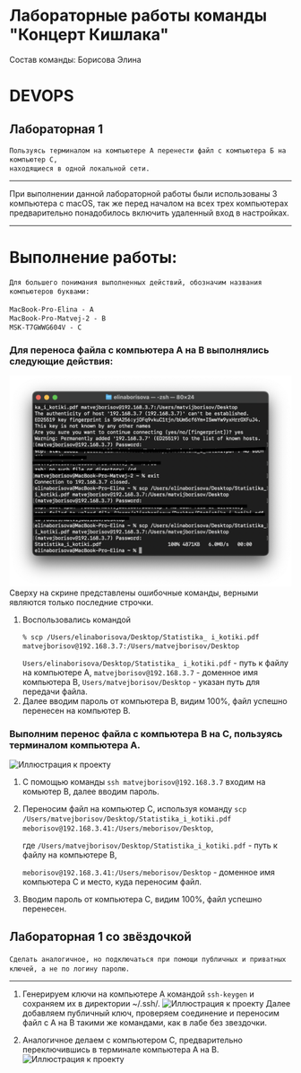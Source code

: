 # Лабораторные работы команды "Концерт Кишлака"
Состав команды: 
Борисова Элина

<a name="DEVOPS"></a>
# DEVOPS 

<a name="Лабораторная 1"></a>
## Лабораторная 1

```
Пользуясь терминалом на компьютере А перенести файл с компьютера Б на компьютер С,
находящиеся в одной локальной сети.
```
***
При выполнении данной лабораторной работы были использованы 3 компьютера с macOS, так же перед началом на всех трех компьютерах предварительно понадобилось включить удаленный вход в настройках.

---
# **Выполнение работы:**
```
Для большего понимания выполненных действий, обозначим названия компьютеров буквами:

MacBook-Pro-Elina - A
MacBook-Pro-Matvej-2 - B
MSK-T7GWWG604V - C
```
### **Для переноса файла с компьютера A на B выполнялись следующие действия:** 
![Иллюстрация к проекту](https://github.com/lilbeb/cloud-ict-2023/raw/main/assets/15.02.21.png)
Сверху на скрине представлены ошибочные команды, верными являются только последние строчки.
1. Воспользовались командой
   ```
   % scp /Users/elinaborisova/Desktop/Statistika_ i_kotiki.pdf matvejborisov@192.168.3.7:/Users/matvejborisov/Desktop
   ```
   ```Users/elinaborisova/Desktop/Statistika_ i_kotiki.pdf``` - путь к файлу на компьютере А,
   ```matvejborisov@192.168.3.7``` - доменное имя компьютера В,
   ```Users/matvejborisov/Desktop``` - указан путь для передачи файла.
2. Далее вводим пароль от компьютера В, видим 100%, файл успешно перенесен на компьютер В.
   
### **Выполним перенос файла с компьютера В на С, пользуясь терминалом компьютера А.** 
![Иллюстрация к проекту](https://github.com/lilbeb/cloud-ict-2023/raw/main/assets/15.33.44.png)
1. С помощью команды ```ssh matvejborisov@192.168.3.7``` входим на комьютер В, далее вводим пароль.
   
3. Переносим файл на компьютер С, используя команду ```scp /Users/matvejborisov/Desktop/Statistika_i_kotiki.pdf meborisov@192.168.3.41:/Users/meborisov/Desktop```,
   
   где ```/Users/matvejborisov/Desktop/Statistika_i_kotiki.pdf``` - путь к файлу на компьютере В,
   
    ```meborisov@192.168.3.41:/Users/meborisov/Desktop``` - доменное имя компьютера C и место, куда переносим файл.
   
5. Вводим пароль от компьютера С, видим 100%, файл успешно перенесен.
   
## Лабораторная 1 со звёздочкой
```Сделать аналогичное, но подключаться при помощи публичных и приватных ключей, а не по логину паролю.```
***
1. Генерируем ключи на компьютере А командой ```ssh-keygen``` и сохраняем их в директории ~/.ssh/.
![Иллюстрация к проекту](https://github.com/lilbeb/cloud-ict-2023/raw/main/assets/18.44.59.png)
Далее добавляем публичный ключ, проверяем соединение и переносим файл с А на В такими же командами, как в лабе без звездочки.

3. Аналогичное делаем с компьютером С, предварительно переключившись в терминале компьютера А на В.
![Иллюстрация к проекту](https://github.com/lilbeb/cloud-ict-2023/raw/main/assets/18.54.07.png)
